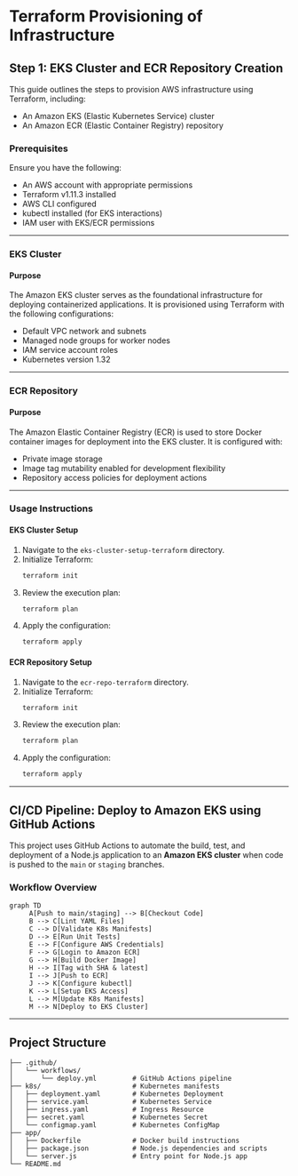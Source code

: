 # Terraform Provisioning of Infrastructure

## Step 1: EKS Cluster and ECR Repository Creation

This guide outlines the steps to provision AWS infrastructure using Terraform, including:
- An Amazon EKS (Elastic Kubernetes Service) cluster
- An Amazon ECR (Elastic Container Registry) repository

### Prerequisites
Ensure you have the following:
- An AWS account with appropriate permissions
- Terraform v1.11.3 installed
- AWS CLI configured
- kubectl installed (for EKS interactions)
- IAM user with EKS/ECR permissions

---

### EKS Cluster

#### Purpose
The Amazon EKS cluster serves as the foundational infrastructure for deploying containerized applications. It is provisioned using Terraform with the following configurations:
- Default VPC network and subnets
- Managed node groups for worker nodes
- IAM service account roles
- Kubernetes version 1.32

---

### ECR Repository

#### Purpose
The Amazon Elastic Container Registry (ECR) is used to store Docker container images for deployment into the EKS cluster. It is configured with:
- Private image storage
- Image tag mutability enabled for development flexibility
- Repository access policies for deployment actions

---

### Usage Instructions

#### EKS Cluster Setup
1. Navigate to the `eks-cluster-setup-terraform` directory.
2. Initialize Terraform:
    ```bash
    terraform init
    ```
3. Review the execution plan:
    ```bash
    terraform plan
    ```
4. Apply the configuration:
    ```bash
    terraform apply
    ```

#### ECR Repository Setup
1. Navigate to the `ecr-repo-terraform` directory.
2. Initialize Terraform:
    ```bash
    terraform init
    ```
3. Review the execution plan:
    ```bash
    terraform plan
    ```
4. Apply the configuration:
    ```bash
    terraform apply
    ```

---

## CI/CD Pipeline: Deploy to Amazon EKS using GitHub Actions

This project uses GitHub Actions to automate the build, test, and deployment of a Node.js application to an **Amazon EKS cluster** when code is pushed to the `main` or `staging` branches.

### Workflow Overview
```mermaid
graph TD
     A[Push to main/staging] --> B[Checkout Code]
     B --> C[Lint YAML Files]
     C --> D[Validate K8s Manifests]
     D --> E[Run Unit Tests]
     E --> F[Configure AWS Credentials]
     F --> G[Login to Amazon ECR]
     G --> H[Build Docker Image]
     H --> I[Tag with SHA & latest]
     I --> J[Push to ECR]
     J --> K[Configure kubectl]
     K --> L[Setup EKS Access]
     L --> M[Update K8s Manifests]
     M --> N[Deploy to EKS Cluster]
```

---

## Project Structure

```plaintext
├── .github/
│   └── workflows/
│       └── deploy.yml         # GitHub Actions pipeline
├── k8s/                       # Kubernetes manifests
│   ├── deployment.yaml        # Kubernetes Deployment
│   ├── service.yaml           # Kubernetes Service
│   ├── ingress.yaml           # Ingress Resource
│   ├── secret.yaml            # Kubernetes Secret
│   └── configmap.yaml         # Kubernetes ConfigMap
├── app/
│   ├── Dockerfile             # Docker build instructions
│   ├── package.json           # Node.js dependencies and scripts
│   └── server.js              # Entry point for Node.js app
└── README.md
```





